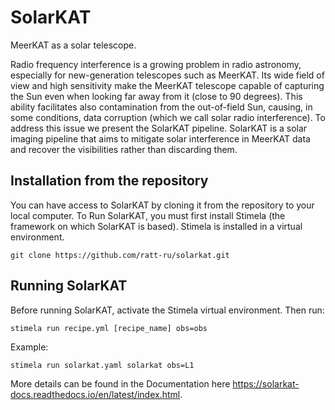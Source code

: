 # SolarKAT
MeerKAT as a solar telescope.  

Radio frequency interference is a growing problem in radio astronomy, especially for new-generation telescopes such as MeerKAT. Its wide field of view and high sensitivity make the MeerKAT telescope capable of capturing the Sun even when looking far away from it (close to 90 degrees). This ability facilitates also contamination from the out-of-field Sun, causing, in some conditions, data corruption (which we call solar radio interference). To address this issue we present the SolarKAT pipeline. SolarKAT is a solar imaging pipeline that aims to mitigate solar interference in MeerKAT data and recover the visibilities rather than discarding them.


## Installation from the repository
 You can have access to SolarKAT by cloning it from the repository to your local computer. To Run SolarKAT, you must first install Stimela (the framework on which SolarKAT is based). Stimela is installed in a virtual environment.
```
git clone https://github.com/ratt-ru/solarkat.git
```
## Running SolarKAT 

Before running SolarKAT, activate the Stimela virtual environment. Then run:
```
stimela run recipe.yml [recipe_name] obs=obs
```
Example: 
```
stimela run solarkat.yaml solarkat obs=L1
```

More details can be found in the Documentation here https://solarkat-docs.readthedocs.io/en/latest/index.html.
